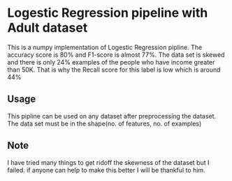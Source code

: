 # Logestic Regression pipeline with Adult dataset

This is a numpy implementation of Logestic Regression pipline. The accuracy score is 80% and F1-score is almost 77%. The data set is skewed and there is only 24% examples of the people who have income greater than 50K. That is why the Recall score for this label is low which is around 44%

## Usage

This pipline can be used on any dataset after preprocessing the dataset. The data set must be in the shape(no. of features, no. of examples)

## Note

I have tried many things to get ridoff the skewness of the dataset but I failed. if anyone can help to make this better I will be thankful to him.
